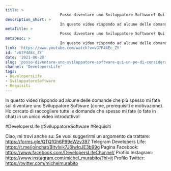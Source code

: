 ```yaml
---
title: > 
                        Posso diventare uno Sviluppatore Software? Qui un pò di considerazioni!
description_short: > 
                        In questo video rispondo ad alcune delle domande che più spesso mi fate sul diventare uno Sviluppatore Software (come, ...
metaTitle: > 
                        Posso diventare uno Sviluppatore Software? Qui un pò di considerazioni!
metaDesc: > 
                        In questo video rispondo ad alcune delle domande che più spesso mi fate sul diventare uno Sviluppatore Software (come, ...
link: 'https://www.youtube.com/watch?v=vG7P4AEc_ZY'
id: 'vG7P4AEc_ZY'
date: '2021-06-28'
slug: 'posso-diventare-uno-sviluppatore-software-qui-un-po-di-considerazioni'
channel: 'DevelopersLife'
tags: 
- DevelopersLife
- SviluppatoreSoftware
- Requisiti
---
```

In questo video rispondo ad alcune delle domande che più spesso mi fate sul diventare uno Sviluppatore Software (come, prerequisiti e motivazione). Ho cercato di raccogliere tutte le domande che spesso mi fate (o fate in chat) in un unico video introduttivo!

#DevelopersLife #SviluppatoreSoftware #Requisiti

Ciao, mi trovi anche su:
Se vuoi suggerirmi un argomento da trattare: https://forms.gle/QTQfGh6P99eWzv397
Telegram Developers Life: https://t.me/joinchat/BItvlxik7J6iwIqJE3b99g
Pagina Facebook: https://www.facebook.com/DevelopersLifeChannel/
Profilo Instagram: https://www.instagram.com/michel_murabito/?hl=it
Profilo Twitter: https://twitter.com/michelmurabito​